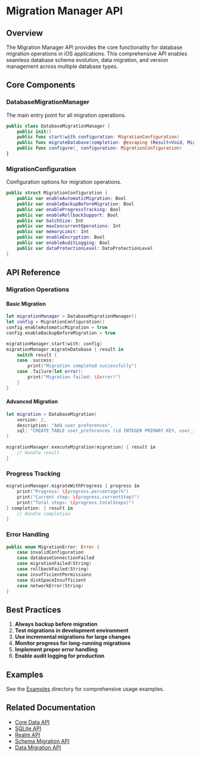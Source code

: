 # Migration Manager API

## Overview

The Migration Manager API provides the core functionality for database migration operations in iOS applications. This comprehensive API enables seamless database schema evolution, data migration, and version management across multiple database types.

## Core Components

### DatabaseMigrationManager

The main entry point for all migration operations.

```swift
public class DatabaseMigrationManager {
    public init()
    public func start(with configuration: MigrationConfiguration)
    public func migrateDatabase(completion: @escaping (Result<Void, MigrationError>) -> Void)
    public func configure(_ configuration: MigrationConfiguration)
}
```

### MigrationConfiguration

Configuration options for migration operations.

```swift
public struct MigrationConfiguration {
    public var enableAutomaticMigration: Bool
    public var enableBackupBeforeMigration: Bool
    public var enableProgressTracking: Bool
    public var enableRollbackSupport: Bool
    public var batchSize: Int
    public var maxConcurrentOperations: Int
    public var memoryLimit: Int
    public var enableEncryption: Bool
    public var enableAuditLogging: Bool
    public var dataProtectionLevel: DataProtectionLevel
}
```

## API Reference

### Migration Operations

#### Basic Migration

```swift
let migrationManager = DatabaseMigrationManager()
let config = MigrationConfiguration()
config.enableAutomaticMigration = true
config.enableBackupBeforeMigration = true

migrationManager.start(with: config)
migrationManager.migrateDatabase { result in
    switch result {
    case .success:
        print("Migration completed successfully")
    case .failure(let error):
        print("Migration failed: \(error)")
    }
}
```

#### Advanced Migration

```swift
let migration = DatabaseMigration(
    version: 2,
    description: "Add user preferences",
    sql: "CREATE TABLE user_preferences (id INTEGER PRIMARY KEY, user_id INTEGER)"
)

migrationManager.executeMigration(migration) { result in
    // Handle result
}
```

### Progress Tracking

```swift
migrationManager.migrateWithProgress { progress in
    print("Progress: \(progress.percentage)%")
    print("Current step: \(progress.currentStep)")
    print("Total steps: \(progress.totalSteps)")
} completion: { result in
    // Handle completion
}
```

### Error Handling

```swift
public enum MigrationError: Error {
    case invalidConfiguration
    case databaseConnectionFailed
    case migrationFailed(String)
    case rollbackFailed(String)
    case insufficientPermissions
    case diskSpaceInsufficient
    case networkError(String)
}
```

## Best Practices

1. **Always backup before migration**
2. **Test migrations in development environment**
3. **Use incremental migrations for large changes**
4. **Monitor progress for long-running migrations**
5. **Implement proper error handling**
6. **Enable audit logging for production**

## Examples

See the [Examples](../Examples/) directory for comprehensive usage examples.

## Related Documentation

- [Core Data API](CoreDataAPI.md)
- [SQLite API](SQLiteAPI.md)
- [Realm API](RealmAPI.md)
- [Schema Migration API](SchemaMigrationAPI.md)
- [Data Migration API](DataMigrationAPI.md)
